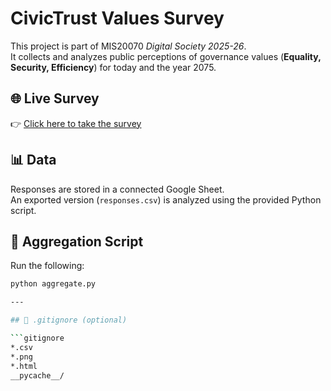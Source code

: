 # CivicTrust Values Survey

This project is part of MIS20070 *Digital Society 2025-26*.  
It collects and analyzes public perceptions of governance values (**Equality, Security, Efficiency**) for today and the year 2075.

## 🌐 Live Survey
👉 [Click here to take the survey](https://forms.gle/SqBKNAGJJERPMeYS9)

## 📊 Data
Responses are stored in a connected Google Sheet.  
An exported version (`responses.csv`) is analyzed using the provided Python script.

## 🐍 Aggregation Script
Run the following:
```bash
python aggregate.py

---

## 📝 .gitignore (optional)

```gitignore
*.csv
*.png
*.html
__pycache__/
